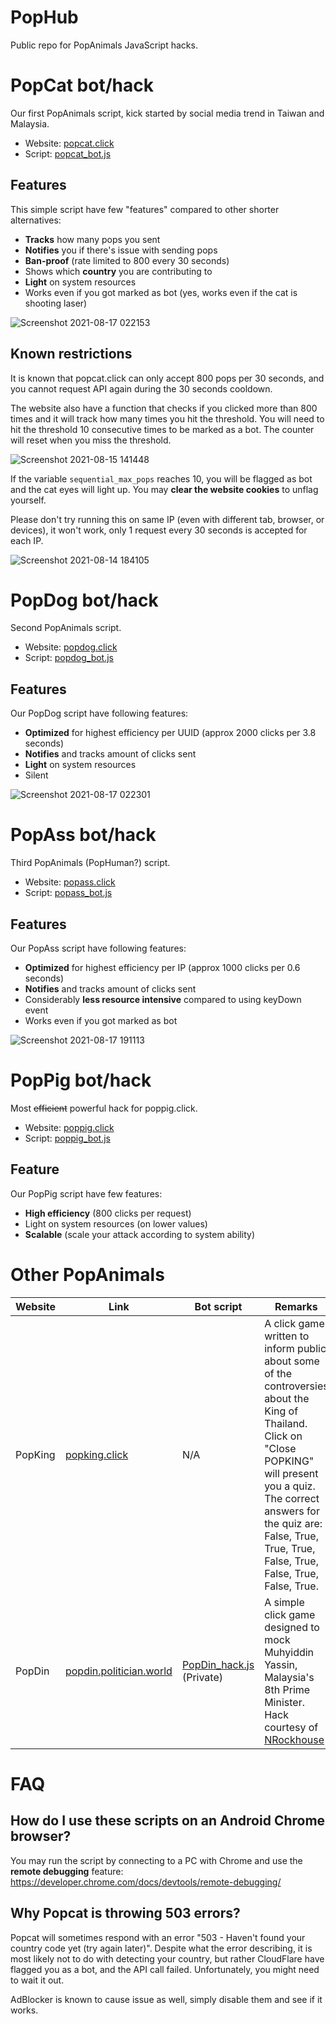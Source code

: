 # PopHub
Public repo for PopAnimals JavaScript hacks.

# PopCat bot/hack
Our first PopAnimals script, kick started by social media trend in Taiwan and Malaysia.

* Website: [popcat.click](https://popcat.click/)
* Script: [popcat_bot.js](/popcat_bot.js)

## Features
This simple script have few "features" compared to other shorter alternatives:
* **Tracks** how many pops you sent
* **Notifies** you if there's issue with sending pops
* **Ban-proof** (rate limited to 800 every 30 seconds)
* Shows which **country** you are contributing to
* **Light** on system resources
* Works even if you got marked as bot (yes, works even if the cat is shooting laser)

![Screenshot 2021-08-17 022153](https://user-images.githubusercontent.com/14260598/129611627-5a98da4e-c049-4020-9862-9911785beb78.png)

## Known restrictions
It is known that popcat.click can only accept 800 pops per 30 seconds, and you cannot request API again during the 30 seconds cooldown. 

The website also have a function that checks if you clicked more than 800 times and it will track how many times you hit the threshold. You will need to hit the threshold 10 consecutive times to be marked as a bot. The counter will reset when you miss the threshold.

![Screenshot 2021-08-15 141448](https://user-images.githubusercontent.com/14260598/129469081-6dbda7c2-c5cb-46b1-8c11-0dc1601ae84d.png)

If the variable `sequential_max_pops` reaches 10, you will be flagged as bot and the cat eyes will light up. 
You may **clear the website cookies** to unflag yourself.

Please don't try running this on same IP (even with different tab, browser, or devices), it won't work, only 1 request every 30 seconds is accepted for each IP.

![Screenshot 2021-08-14 184105](https://user-images.githubusercontent.com/14260598/129443727-7e95a17c-06b9-49e7-894b-2d2da5ff8a25.png)

# PopDog bot/hack
Second PopAnimals script.

* Website: [popdog.click](https://popdog.click/)
* Script: [popdog_bot.js](/popdog_bot.js)

## Features
Our PopDog script have following features:
* **Optimized** for highest efficiency per UUID (approx 2000 clicks per 3.8 seconds)
* **Notifies** and tracks amount of clicks sent
* **Light** on system resources
* Silent

![Screenshot 2021-08-17 022301](https://user-images.githubusercontent.com/14260598/129612530-ff081088-09f1-4ca4-97a4-a6cb1f341e73.png)

# PopAss bot/hack
Third PopAnimals (PopHuman?) script.

* Website: [popass.click](https://popass.click/)
* Script: [popass_bot.js](/popass_bot.js)

## Features
Our PopAss script have following features:
* **Optimized** for highest efficiency per IP (approx 1000 clicks per 0.6 seconds)
* **Notifies** and tracks amount of clicks sent
* Considerably **less resource intensive** compared to using keyDown event
* Works even if you got marked as bot

![Screenshot 2021-08-17 191113](https://user-images.githubusercontent.com/14260598/129716707-755534d7-807e-4e6a-bf40-b651c2438137.png)

# PopPig bot/hack
Most ~~efficient~~ powerful hack for poppig.click.

* Website: [poppig.click](https://poppig.click/)
* Script: [poppig_bot.js](/poppig_bot.js)

## Feature
Our PopPig script have few features:
* **High efficiency** (800 clicks per request)
* Light on system resources (on lower values)
* **Scalable** (scale your attack according to system ability)

# Other PopAnimals

| Website | Link | Bot script | Remarks |
|---|---|---|---|
| PopKing | [popking.click](https://popking.click/) | N/A | A click game written to inform public about some of the controversies about the King of Thailand. <br>Click on "Close POPKING" will present you a quiz. The correct answers for the quiz are: False, True, True, True, False, True, False, True, False, True. |
| PopDin | [popdin.politician.world](https://popdin.politician.world/) | [PopDin_hack.js](https://gist.github.com/MokuMoki/) (Private) | A simple click game designed to mock Muhyiddin Yassin, Malaysia's 8th Prime Minister. <br>Hack courtesy of [NRockhouse](https://github.com/NRockhouse) |

# FAQ

## How do I use these scripts on an Android Chrome browser?
You may run the script by connecting to a PC with Chrome and use the **remote debugging** feature:
https://developer.chrome.com/docs/devtools/remote-debugging/

## Why Popcat is throwing 503 errors?
Popcat will sometimes respond with an error "503 - Haven't found your country code yet (try again later)". Despite what the error describing, it is most likely not to do with detecting your country, but rather CloudFlare have flagged you as a bot, and the API call failed. Unfortunately, you might need to wait it out.

AdBlocker is known to cause issue as well, simply disable them and see if it works.
